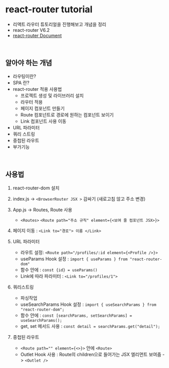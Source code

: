 # react-router tutorial

- 리액트 라우터 튜토리얼을 진행해보고 개념을 정리
- react-router V6.2
- [react-router Document](https://reactrouter.com/docs/en/v6/getting-started/installation)

<br>

## 알아야 하는 개념

- 라우팅이란?
- SPA 란?
- react-router 적용 사용법
  - 프로젝트 생성 및 라이브러리 설치
  - 라우터 적용
  - 페이지 컴포넌트 만들기
  - Route 컴포넌트로 경로에 원하는 컴포넌트 보이기
  - Link 컴포넌트 사용 이동
- URL 파라미터
- 쿼리 스트링
- 중첩된 라우트
- 부가기능

<br>

## 사용법

1. react-router-dom 설치
2. index.js -> `<BrowserRouter JSX >` 감싸기 (새로고침 않고 주소 변경)
3. App.js -> Routes, Route 사용

   - `<Routes>` `<Route path="주소 규칙" element={<보여 줄 컴포넌트 JSX>}>`

4. 페이지 이동 : `<Link to="경로"> 이름 </Link>`
5. URL 파라미터

   - 라우트 설정: `<Route path="/profiles/:id element={<Profile />}>`
   - useParams Hook 설정 : `import { useParams } from "react-router-dom"`
   - 함수 안에 : `const {id} = useParams()`
   - Link에 따라 파라미터 : `<Link to="/profiles/1">`

6. 쿼리스트링

   - 파싱작업
   - useSearchParams Hook 설정 : `import { useSearchParams } from "react-router-dom";`
   - 함수 안에 : `const [searchParams, setSearchParams] = useSearchParams();`
   - get, set 메서드 사용 : `const detail = searchParams.get("detail");`

7. 중첩된 라우트

   - `<Route path="" element={<>}>` 안에 `<Route>`
   - Outlet Hook 사용 : Route의 children으로 들어가는 JSX 엘리먼트 보여줌 -> `<Outlet />`
